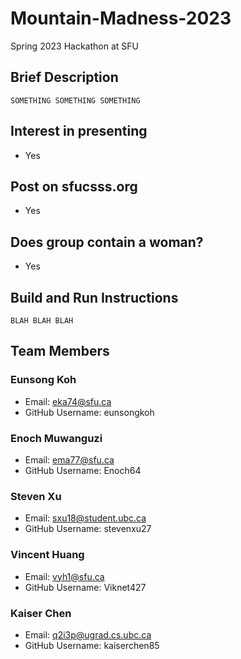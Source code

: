 # Mountain-Madness-2023
Spring 2023 Hackathon at SFU

## Brief Description
```
SOMETHING SOMETHING SOMETHING
```

## Interest in presenting
- Yes

## Post on sfucsss.org
- Yes

## Does group contain a woman?
- Yes

## Build and Run Instructions
```
BLAH BLAH BLAH 
```

## Team Members
### Eunsong Koh
- Email: eka74@sfu.ca
- GitHub Username: eunsongkoh

### Enoch Muwanguzi
- Email: ema77@sfu.ca
- GitHub Username: Enoch64

### Steven Xu
- Email: sxu18@student.ubc.ca
- GitHub Username: stevenxu27

### Vincent Huang
- Email: vyh1@sfu.ca
- GitHub Username: Viknet427

### Kaiser Chen
- Email: q2i3p@ugrad.cs.ubc.ca
- GitHub Username: kaiserchen85
